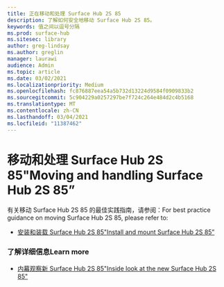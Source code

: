 ```yaml
---
title: 正在移动和处理 Surface Hub 2S 85
description: 了解如何安全地移动 Surface Hub 2S 85。
keywords: 值之间以逗号分隔
ms.prod: surface-hub
ms.sitesec: library
author: greg-lindsay
ms.author: greglin
manager: laurawi
audience: Admin
ms.topic: article
ms.date: 03/02/2021
ms.localizationpriority: Medium
ms.openlocfilehash: fc876887eea54a5b732d13224d9584f0909833b2
ms.sourcegitcommit: 5c904229a0257297be7f724c264e484d2c4b5168
ms.translationtype: MT
ms.contentlocale: zh-CN
ms.lasthandoff: 03/04/2021
ms.locfileid: "11387462"
---
```

# <a name="moving-and-handling-surface-hub-2s-85"></a><span data-ttu-id="90cb0-104">移动和处理 Surface Hub 2S 85"</span><span class="sxs-lookup"><span data-stu-id="90cb0-104">Moving and handling Surface Hub 2S 85”</span></span>

<span data-ttu-id="90cb0-105">有关移动 Surface Hub 2S 85 的最佳实践指南，请参阅：</span><span class="sxs-lookup"><span data-stu-id="90cb0-105">For best practice guidance on moving Surface Hub 2S 85, please refer to:</span></span> 

- [<span data-ttu-id="90cb0-106">安装和装载 Surface Hub 2S 85"</span><span class="sxs-lookup"><span data-stu-id="90cb0-106">Install and mount Surface Hub 2S 85”</span></span>](surface-hub-2s-85-install-mount.md)

### <a name="learn-more"></a><span data-ttu-id="90cb0-107">了解详细信息</span><span class="sxs-lookup"><span data-stu-id="90cb0-107">Learn more</span></span>

- [<span data-ttu-id="90cb0-108">内幕观察新 Surface Hub 2S 85"</span><span class="sxs-lookup"><span data-stu-id="90cb0-108">Inside look at the new Surface Hub 2S 85"</span></span>](https://techcommunity.microsoft.com/t5/surface-it-pro-blog/inside-look-at-the-new-surface-hub-2s-85/ba-p/1721773)

